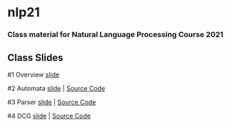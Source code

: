 # nlp21

### Class material for Natural Language Processing Course 2021

## Class Slides
#1 Overview [slide](https://info-ruc.github.io/nlp21/overview.pdf) 

#2 Automata [slide](https://info-ruc.github.io/nlp21/automata.pdf) 
| [Source Code](https://info-ruc.github.io/nlp21/auto.pl)

#3 Parser [slide](https://info-ruc.github.io/nlp21/parser.pdf) 
| [Source Code](https://info-ruc.github.io/nlp21/parser.pl)

#4 DCG [slide](https://info-ruc.github.io/nlp21/dcg.pdf) 
| [Source Code](https://info-ruc.github.io/nlp21/dcg.zip)
